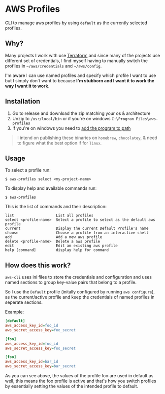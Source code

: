 # AWS Profiles

CLI to manage aws profiles by using `default` as the currently selected profiles.

## Why?

Many projects I work with use [Terraform](https://www.terraform.io/) and since many of the projects use different set of credentials, I find myself having to manually switch the profiles in `~/aws/credentials` and `~/aws/config`.

I'm aware I can use named profiles and specify which profile I want to use but I simply don't want to because **I'm stubborn and I want it to work the way I want it to work**.

## Installation


1. Go to release and download the zip matching your os & architecture
2. Unzip to `/usr/local/bin` or if you're on windows `C:\Program Files\aws-profiles`
3. If you're on windows you need to [add the program to path](https://gist.github.com/RodPaDev/e9365fbb6f0c5d8553ceb84ad87110b1)


>I intend on publishing these binaries on `homebrew`, `chocolatey`, & need to figure what the best option if for `linux`.

## Usage


To select a profile run:

```
$ aws-profiles select <my-project-name>
```

To display help and available commands run:

```
$ aws-profiles
```

This is the list of commands and their description:

```
list                   List all profiles
select <profile-name>  Select a profile to select as the default aws profile
current                Display the current Default Profile's name
choose                 Choose a profile from an interactive shell
add                    Add a new aws profile
delete <profile-name>  Delete a aws profile
edit                   Edit an existing aws profile
help [command]         display help for command
```

## How does this work?

`aws-cli` uses ini files to store the credentials and configuration and uses named sections to group key-value pairs that belong to a profile.

So I use the `Default` profile (initally configured by running `aws configure`), as the current/active profile and keep the credentials of named profiles in seperate sections.

Example:

```ini
[default]
aws_access_key_id=foo_id
aws_secret_access_key=foo_secret

[foo]
aws_access_key_id=foo_id
aws_secret_access_key=foo_secret

[foo]
aws_access_key_id=bar_id
aws_secret_access_key=bar_secret
```

As you can see above, the values of the profile foo are used in default as well, this means the foo profile is active and that's how you switch profiles by essentially setting the values of the intended profile to default.
